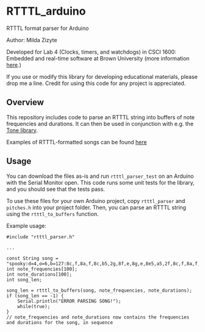 # RTTTL_arduino
RTTTL format parser for Arduino

Author: Milda Zizyte

Developed for Lab 4 (Clocks, timers, and watchdogs) in CSCI 1600: Embedded and real-time software at Brown University (more information [here](https://cs.brown.edu/courses/info/csci1600/).)

If you use or modify this library for developing educational materials, please drop me a line. Credit for using this code for any project is appreciated.

## Overview

This repository includes code to parse an RTTTL string into buffers of note frequencies and durations. It can then be used in conjunction with e.g. the [Tone library](https://github.com/daniel-centore/arduino-tone-library).

Examples of RTTTL-formatted songs can be found [here](http://www.cellringtones.com/)

## Usage

You can download the files as-is and run `rtttl_parser_test` on an Arduino with the Serial Monitor open. This code runs some unit tests for the library, and you should see that the tests pass.

To use these files for your own Arduino project, copy `rtttl_parser` and `pitches.h` into your project folder. Then, you can parse an RTTTL string using the `rtttl_to_buffers` function.

Example usage:

```
#include "rtttl_parser.h"

...

const String song = "spooky:d=4,o=6,b=127:8c,f,8a,f,8c,b5,2g,8f,e,8g,e,8e5,a5,2f,8c,f,8a,f,8c,b5,2g,8f,e,8c,d,8e,1f,8c,8d,8e,8f,1p,8d,8e,8f_,8g,1p,8d,8e,8f_,8g,p,8d,8e,8f_,8g,p,c,8e,1f";
int note_frequencies[100];
int note_durations[100];
int song_len;

song_len = rtttl_to_buffers(song, note_frequencies, note_durations);
if (song_len == -1) {
    Serial.println("ERROR PARSING SONG!");
    while(true);
}
// note_frequencies and note_durations now contains the frequencies and durations for the song, in sequence
```
  
